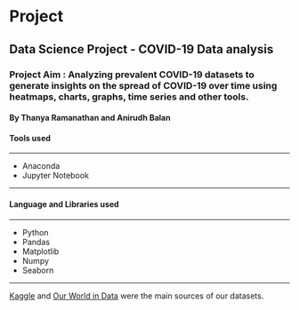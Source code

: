 # Project
## Data Science Project - COVID-19 Data analysis
### Project Aim : Analyzing prevalent COVID-19 datasets to generate insights on the spread of COVID-19 over time using heatmaps, charts, graphs, time series and other tools.
#### By Thanya Ramanathan and Anirudh Balan

#### Tools used
---
- Anaconda
- Jupyter Notebook
---
#### Language and Libraries used
---
- Python
- Pandas
- Matplotlib
- Numpy 
- Seaborn
---

[Kaggle](https://www.kaggle.com/'Kaggle') and [Our World in Data](https://ourworldindata.org/) were the main sources of our datasets.  
